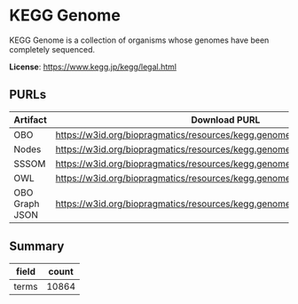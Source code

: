 # KEGG Genome

KEGG Genome is a collection of organisms whose genomes have been completely sequenced.

**License**: https://www.kegg.jp/kegg/legal.html

## PURLs

| Artifact       | Download PURL                                                              | Latest Versioned Download PURL                                                   |
|----------------|----------------------------------------------------------------------------|----------------------------------------------------------------------------------|
| OBO            | https://w3id.org/biopragmatics/resources/kegg.genome/kegg.genome.obo       | https://w3id.org/biopragmatics/resources/kegg.genome/113.0/kegg.genome.obo       |
| Nodes          | https://w3id.org/biopragmatics/resources/kegg.genome/kegg.genome.tsv       | https://w3id.org/biopragmatics/resources/kegg.genome/113.0/kegg.genome.tsv       |
| SSSOM          | https://w3id.org/biopragmatics/resources/kegg.genome/kegg.genome.sssom.tsv | https://w3id.org/biopragmatics/resources/kegg.genome/113.0/kegg.genome.sssom.tsv |
| OWL            | https://w3id.org/biopragmatics/resources/kegg.genome/kegg.genome.owl       | https://w3id.org/biopragmatics/resources/kegg.genome/113.0/kegg.genome.owl       |
| OBO Graph JSON | https://w3id.org/biopragmatics/resources/kegg.genome/kegg.genome.json      | https://w3id.org/biopragmatics/resources/kegg.genome/113.0/kegg.genome.json      |

## Summary

| field   |   count |
|---------|---------|
| terms   |   10864 |
